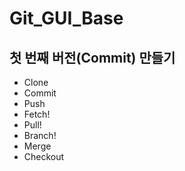 # Git_GUI_Base

## 첫 번째 버전(Commit) 만들기

- Clone
- Commit
- Push
- Fetch!
- Pull!
- Branch!
- Merge
- Checkout